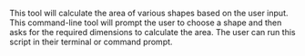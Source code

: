 This tool will calculate the area of various shapes based on the user input. 
This command-line tool will prompt the user to choose a shape and then asks for the required dimensions to calculate the area. 
The user can run this script in their terminal or command prompt.
